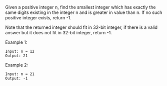 Given a positive integer n, find the smallest integer which has exactly the same digits existing in the integer n and is greater in value than n. If no such positive integer exists, return -1.

Note that the returned integer should fit in 32-bit integer, if there is a valid answer but it does not fit in 32-bit integer, return -1.

 

Example 1:
```
Input: n = 12
Output: 21
```
Example 2:
```
Input: n = 21
Output: -1
```